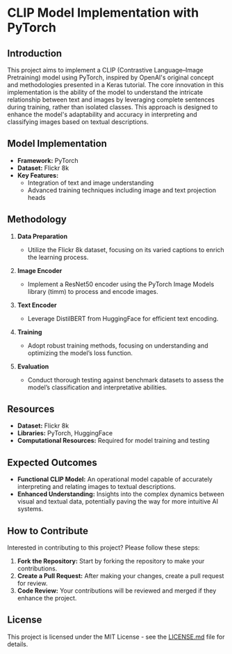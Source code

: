 # CLIP Model Implementation with PyTorch

## Introduction

This project aims to implement a CLIP (Contrastive Language–Image Pretraining) model using PyTorch, inspired by OpenAI's original concept and methodologies presented in a Keras tutorial. The core innovation in this implementation is the ability of the model to understand the intricate relationship between text and images by leveraging complete sentences during training, rather than isolated classes. This approach is designed to enhance the model's adaptability and accuracy in interpreting and classifying images based on textual descriptions.

## Model Implementation

- **Framework:** PyTorch
- **Dataset:** Flickr 8k
- **Key Features:** 
  - Integration of text and image understanding
  - Advanced training techniques including image and text projection heads

## Methodology

1. **Data Preparation**
   - Utilize the Flickr 8k dataset, focusing on its varied captions to enrich the learning process.

2. **Image Encoder**
   - Implement a ResNet50 encoder using the PyTorch Image Models library (timm) to process and encode images.

3. **Text Encoder**
   - Leverage DistilBERT from HuggingFace for efficient text encoding.

4. **Training**
   - Adopt robust training methods, focusing on understanding and optimizing the model’s loss function.

5. **Evaluation**
   - Conduct thorough testing against benchmark datasets to assess the model’s classification and interpretative abilities.

## Resources

- **Dataset:** Flickr 8k
- **Libraries:** PyTorch, HuggingFace
- **Computational Resources:** Required for model training and testing

## Expected Outcomes

- **Functional CLIP Model:** An operational model capable of accurately interpreting and relating images to textual descriptions.
- **Enhanced Understanding:** Insights into the complex dynamics between visual and textual data, potentially paving the way for more intuitive AI systems.

## How to Contribute

Interested in contributing to this project? Please follow these steps:

1. **Fork the Repository:** Start by forking the repository to make your contributions.
2. **Create a Pull Request:** After making your changes, create a pull request for review.
3. **Code Review:** Your contributions will be reviewed and merged if they enhance the project.

## License

This project is licensed under the MIT License - see the [LICENSE.md](LICENSE.md) file for details.
